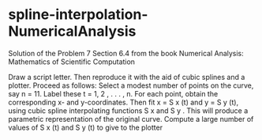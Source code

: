 # spline-interpolation-NumericalAnalysis
Solution of the Problem 7 Section 6.4 from the book Numerical Analysis: Mathematics of Scientific Computation

Draw a script letter. Then reproduce it with the aid of cubic splines and a plotter. Proceed as follows: Select a modest number of points on the curve, say n = 11. Label these t = 1, 2 , . . . , n. For each point, obtain the corresponding x- and y-coordinates. Then fit x = S x (t) and y = S y (t), using cubic spline interpolating functions S x and S y . This will produce a parametric representation of the original curve. Compute a large number of values of S x (t) and S y (t) to give to the plotter

